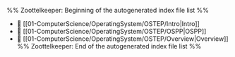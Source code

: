 %% Zoottelkeeper: Beginning of the autogenerated index file list  %%
- 📄 [[01-ComputerScience/OperatingSystem/OSTEP/Intro|Intro]]
- 📄 [[01-ComputerScience/OperatingSystem/OSTEP/OSPP|OSPP]]
- 📄 [[01-ComputerScience/OperatingSystem/OSTEP/Overview|Overview]]
%% Zoottelkeeper: End of the autogenerated index file list  %%
